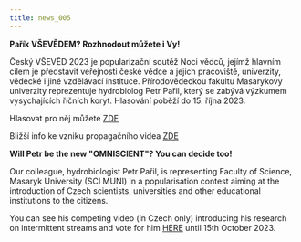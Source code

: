 ```yaml
---
title: news_005
---
```

<div class="cz">

**Pařík VŠEVĚDEM? Rozhnodout můžete i Vy!**

Český VŠEVĚD 2023 je popularizační soutěž Noci vědců, jejímž hlavním cílem je představit veřejnosti české vědce a jejich pracoviště, univerzity, vědecké i jiné vzdělávací instituce. Přírodovědeckou fakultu Masarykovy univerzity reprezentuje hydrobiolog Petr Pařil, který se zabývá výzkumem vysychajících říčních koryt. Hlasování poběží do 15. října 2023.

Hlasovat pro něj můžete [ZDE](https://www.nocvedcu.cz/vseved/petr-paril)[](https://www.nocvedcu.cz/vseved/petr-paril?fbclid=IwAR22983bkrYSykFuAT4dIPpb3jKvgXyaG_wxZD_a2zSISDJF3nt8HKuVI9Q)

B﻿ližší info ke vzniku propagačního videa [ZDE](https://www.sci.muni.cz/clanky/podporte-nase-video-tajemstvi-vysychaveho-potoka-v-soutezi-cesky-vseved)

</div>

<div class="en">

**Will Petr be the new "OMNISCIENT"? You can decide too!**

Our colleague, hydrobiologist Petr Pařil, is representing Faculty of Science, Masaryk University (SCI MUNI) in a popularisation contest aiming at the introduction of Czech scientists, universities and other educational institutions to the citizens.

You can see his competing video (in Czech only) introducing his research on intermittent streams and vote for him [HERE](https://www.nocvedcu.cz/vseved/petr-paril) until 15th October 2023.

</div>